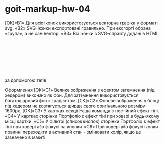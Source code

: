 # goit-markup-hw-04

[OK]«B1» Для всіх іконок використовується векторна графіка у форматі svg.
«B2» SVG-іконки експортовані правильно. При експорті обрана «група», а не сам вектор.
«B3» Всі іконки з SVG-спрайту додані в HTML за допомогою тегів <svg> і <use>
[OK]«B4» Розміри іконок взяті з макета і задані елементу <svg> в HTML-файлі.
[OK]«B5» У блоці Контактів у шапці додані іконки конверта і телефону.
[OK]«B6» В секції Переваг додані іконки.
«B7» В секції Команди додані іконки соцмереж.
«B8» В секції Клієнтів додані іконки компаній.
«B9» У футері додані іконки соцмереж.
 
Оформлення
[OK]«C1» Велике зображення з ефектом затемнення (під хедером) виконано як фон. Для затемнення використовується багатошаровий фон з градієнтом.
[OK]«C2» Фонове зображення в блоці під хедером не розтягується ширше свого оригінального розміру 1600рх.
[OK]«C3» У картках секції Наша команда є постійний ефект тіні.
«C4» У картках сторінки Портфоліо є ефект тіні при ховері в будь-якому місці картки.
«C5» У фільтрі (список кнопок) сторінки Портфоліо є ефект тіні при ховері або фокусі на кнопки.
«C6» При ховері або фокусі іконки повинні переходити в активний стан - змінювати колір, якщо це зазначено в макеті.